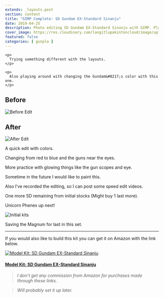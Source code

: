 ```yaml
---
extends: _layouts.post
section: content
title: "GIMP Complete: SD Gundam EX-Standard Sinanju"
date: 2019-04-25
description: Photo editing SD Gundam EX-Standard Sinanju with GIMP. Playing around with changing the Gundam’s color.
cover_image: https://res.cloudinary.com/langitlupakintoncloud/image/upload/w_800/hugo/jcos.io/scaled_sinanju_dddejn.png
featured: false
categories: [ gunpla ]
---
```


<div class="wp-block-media-text alignwide" style="grid-template-columns:25% auto">

  <div class="wp-block-media-text__content">

    <p>
      Trying something different with the layouts.
    </p>

    <p>
      Also playing around with changing the Gundam&#8217;s color with this one.
    </p>
  </div>
</div>

## Before

![Before Edit](https://res.cloudinary.com/langitlupakintoncloud/image/upload/hugo/jcos.io/20190415_020144_oaoonp.jpg)

## After

![After Edit](https://res.cloudinary.com/langitlupakintoncloud/image/upload/hugo/jcos.io/scaled_sinanju_dddejn.png)

A quick edit with colors.

Changing from red to blue and the guns near the eyes.

More practice with glowing things like the gun scopes and eye.

Sometime in the future I would like to paint this.

Also I&#8217;ve recorded the editing, so I can post some speed edit videos.

One more SD remaining from initial stocks (Might buy 1 last more).

Unicorn Phenex up next!

![Initial kits](https://res.cloudinary.com/langitlupakintoncloud/image/upload/hugo/jcos.io/initial-kits_znobnw.jpg)

Saving the Magnum for last in this set.

---

If you would also like to build this kit you can get it on Amazon with the link below.

<div class="flex justify-center">
    <a href="https://amzn.to/37C5ms0">
        <img src="https://res.cloudinary.com/langitlupakintoncloud/image/upload/w_500/hugo/jcos.io/sinanju_b2b9fm.jpg" class="rounded-lg shadow-lg" alt="Model Kit: SD Gundam EX-Standard Sinanju">
    </a>
</div>

#### [Model Kit: SD Gundam EX-Standard Sinanju](https://amzn.to/37C5ms0)

>*I don't get any commission from Amazon for purchases made through these links.*

>*Will probably set it up later.*
